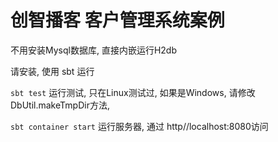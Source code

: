 创智播客 客户管理系统案例
==============

不用安装Mysql数据库, 直接内嵌运行H2db

请安装, 使用 sbt 运行

`sbt test` 运行测试, 只在Linux测试过, 如果是Windows, 请修改DbUtil.makeTmpDir方法,

`sbt container start` 运行服务器, 通过 http//localhost:8080访问

